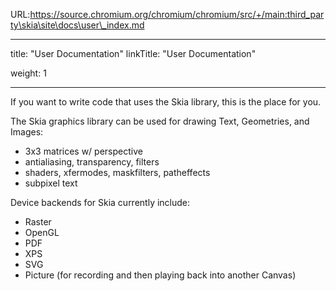 URL:https://source.chromium.org/chromium/chromium/src/+/main:third_party\skia\site\docs\user\_index.md

---
title: "User Documentation"
linkTitle: "User Documentation"

weight: 1

---


If you want to write code that uses the Skia library, this is the place for you.

The Skia graphics library can be used for drawing Text, Geometries, and Images:

  * 3x3 matrices w/ perspective
  * antialiasing, transparency, filters
  * shaders, xfermodes, maskfilters, patheffects
  * subpixel text

Device backends for Skia currently include:

  * Raster
  * OpenGL
  * PDF
  * XPS
  * SVG
  * Picture (for recording and then playing back into another Canvas)


